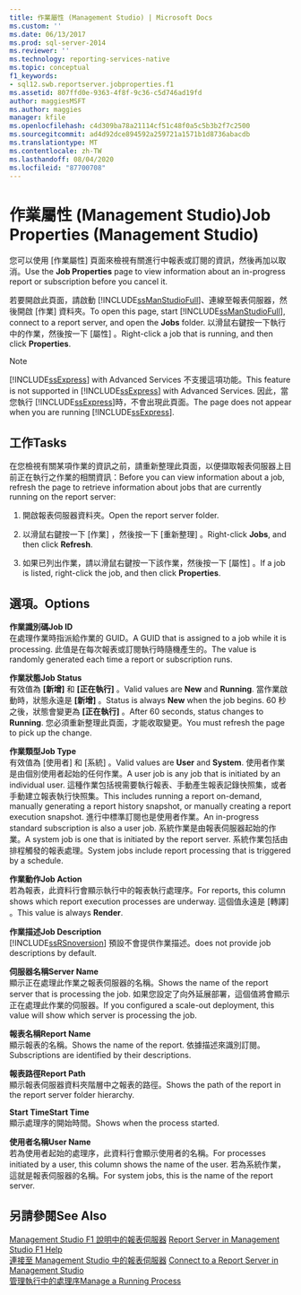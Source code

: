 ```yaml
---
title: 作業屬性 (Management Studio) | Microsoft Docs
ms.custom: ''
ms.date: 06/13/2017
ms.prod: sql-server-2014
ms.reviewer: ''
ms.technology: reporting-services-native
ms.topic: conceptual
f1_keywords:
- sql12.swb.reportserver.jobproperties.f1
ms.assetid: 807ffd0e-9363-4f8f-9c36-c5d746ad19fd
author: maggiesMSFT
ms.author: maggies
manager: kfile
ms.openlocfilehash: c4d309ba78a21114cf51c48f0a5c5b3b2f7c2500
ms.sourcegitcommit: ad4d92dce894592a259721a1571b1d8736abacdb
ms.translationtype: MT
ms.contentlocale: zh-TW
ms.lasthandoff: 08/04/2020
ms.locfileid: "87700708"
---
```

# <a name="job-properties-management-studio"></a><span data-ttu-id="4c0ae-102">作業屬性 (Management Studio)</span><span class="sxs-lookup"><span data-stu-id="4c0ae-102">Job Properties (Management Studio)</span></span>
  <span data-ttu-id="4c0ae-103">您可以使用 [作業屬性]  頁面來檢視有關進行中報表或訂閱的資訊，然後再加以取消。</span><span class="sxs-lookup"><span data-stu-id="4c0ae-103">Use the **Job Properties** page to view information about an in-progress report or subscription before you cancel it.</span></span>  
  
 <span data-ttu-id="4c0ae-104">若要開啟此頁面，請啟動 [!INCLUDE[ssManStudioFull](../../includes/ssmanstudiofull-md.md)]、連線至報表伺服器，然後開啟 [作業]  資料夾。</span><span class="sxs-lookup"><span data-stu-id="4c0ae-104">To open this page, start [!INCLUDE[ssManStudioFull](../../includes/ssmanstudiofull-md.md)], connect to a report server, and open the **Jobs** folder.</span></span> <span data-ttu-id="4c0ae-105">以滑鼠右鍵按一下執行中的作業，然後按一下 [屬性]  。</span><span class="sxs-lookup"><span data-stu-id="4c0ae-105">Right-click a job that is running, and then click **Properties**.</span></span>  
  
> [!NOTE]  
>  <span data-ttu-id="4c0ae-106">[!INCLUDE[ssExpress](../../includes/ssexpress-md.md)] with Advanced Services 不支援這項功能。</span><span class="sxs-lookup"><span data-stu-id="4c0ae-106">This feature is not supported in [!INCLUDE[ssExpress](../../includes/ssexpress-md.md)] with Advanced Services.</span></span> <span data-ttu-id="4c0ae-107">因此，當您執行 [!INCLUDE[ssExpress](../../includes/ssexpress-md.md)]時，不會出現此頁面。</span><span class="sxs-lookup"><span data-stu-id="4c0ae-107">The page does not appear when you are running [!INCLUDE[ssExpress](../../includes/ssexpress-md.md)].</span></span>  
  
## <a name="tasks"></a><span data-ttu-id="4c0ae-108">工作</span><span class="sxs-lookup"><span data-stu-id="4c0ae-108">Tasks</span></span>  
 <span data-ttu-id="4c0ae-109">在您檢視有關某項作業的資訊之前，請重新整理此頁面，以便擷取報表伺服器上目前正在執行之作業的相關資訊：</span><span class="sxs-lookup"><span data-stu-id="4c0ae-109">Before you can view information about a job, refresh the page to retrieve information about jobs that are currently running on the report server:</span></span>  
  
1.  <span data-ttu-id="4c0ae-110">開啟報表伺服器資料夾。</span><span class="sxs-lookup"><span data-stu-id="4c0ae-110">Open the report server folder.</span></span>  
  
2.  <span data-ttu-id="4c0ae-111">以滑鼠右鍵按一下 [作業]  ，然後按一下 [重新整理]  。</span><span class="sxs-lookup"><span data-stu-id="4c0ae-111">Right-click **Jobs**, and then click **Refresh**.</span></span>  
  
3.  <span data-ttu-id="4c0ae-112">如果已列出作業，請以滑鼠右鍵按一下該作業，然後按一下 [屬性]  。</span><span class="sxs-lookup"><span data-stu-id="4c0ae-112">If a job is listed, right-click the job, and then click **Properties**.</span></span>  
  
## <a name="options"></a><span data-ttu-id="4c0ae-113">選項。</span><span class="sxs-lookup"><span data-stu-id="4c0ae-113">Options</span></span>  
 <span data-ttu-id="4c0ae-114">**作業識別碼**</span><span class="sxs-lookup"><span data-stu-id="4c0ae-114">**Job ID**</span></span>  
 <span data-ttu-id="4c0ae-115">在處理作業時指派給作業的 GUID。</span><span class="sxs-lookup"><span data-stu-id="4c0ae-115">A GUID that is assigned to a job while it is processing.</span></span> <span data-ttu-id="4c0ae-116">此值是在每次報表或訂閱執行時隨機產生的。</span><span class="sxs-lookup"><span data-stu-id="4c0ae-116">The value is randomly generated each time a report or subscription runs.</span></span>  
  
 <span data-ttu-id="4c0ae-117">**作業狀態**</span><span class="sxs-lookup"><span data-stu-id="4c0ae-117">**Job Status**</span></span>  
 <span data-ttu-id="4c0ae-118">有效值為 **[新增]** 和 **[正在執行]** 。</span><span class="sxs-lookup"><span data-stu-id="4c0ae-118">Valid values are **New** and **Running**.</span></span> <span data-ttu-id="4c0ae-119">當作業啟動時，狀態永遠是 **[新增]** 。</span><span class="sxs-lookup"><span data-stu-id="4c0ae-119">Status is always **New** when the job begins.</span></span> <span data-ttu-id="4c0ae-120">60 秒之後，狀態會變更為 **[正在執行]** 。</span><span class="sxs-lookup"><span data-stu-id="4c0ae-120">After 60 seconds, status changes to **Running**.</span></span> <span data-ttu-id="4c0ae-121">您必須重新整理此頁面，才能收取變更。</span><span class="sxs-lookup"><span data-stu-id="4c0ae-121">You must refresh the page to pick up the change.</span></span>  
  
 <span data-ttu-id="4c0ae-122">**作業類型**</span><span class="sxs-lookup"><span data-stu-id="4c0ae-122">**Job Type**</span></span>  
 <span data-ttu-id="4c0ae-123">有效值為 [使用者]  和 [系統]  。</span><span class="sxs-lookup"><span data-stu-id="4c0ae-123">Valid values are **User** and **System**.</span></span> <span data-ttu-id="4c0ae-124">使用者作業是由個別使用者起始的任何作業。</span><span class="sxs-lookup"><span data-stu-id="4c0ae-124">A user job is any job that is initiated by an individual user.</span></span> <span data-ttu-id="4c0ae-125">這種作業包括視需要執行報表、手動產生報表記錄快照集，或者手動建立報表執行快照集。</span><span class="sxs-lookup"><span data-stu-id="4c0ae-125">This includes running a report on-demand, manually generating a report history snapshot, or manually creating a report execution snapshot.</span></span> <span data-ttu-id="4c0ae-126">進行中標準訂閱也是使用者作業。</span><span class="sxs-lookup"><span data-stu-id="4c0ae-126">An in-progress standard subscription is also a user job.</span></span> <span data-ttu-id="4c0ae-127">系統作業是由報表伺服器起始的作業。</span><span class="sxs-lookup"><span data-stu-id="4c0ae-127">A system job is one that is initiated by the report server.</span></span> <span data-ttu-id="4c0ae-128">系統作業包括由排程觸發的報表處理。</span><span class="sxs-lookup"><span data-stu-id="4c0ae-128">System jobs include report processing that is triggered by a schedule.</span></span>  
  
 <span data-ttu-id="4c0ae-129">**作業動作**</span><span class="sxs-lookup"><span data-stu-id="4c0ae-129">**Job Action**</span></span>  
 <span data-ttu-id="4c0ae-130">若為報表，此資料行會顯示執行中的報表執行處理序。</span><span class="sxs-lookup"><span data-stu-id="4c0ae-130">For reports, this column shows which report execution processes are underway.</span></span> <span data-ttu-id="4c0ae-131">這個值永遠是 [轉譯]  。</span><span class="sxs-lookup"><span data-stu-id="4c0ae-131">This value is always **Render**.</span></span>  
  
 <span data-ttu-id="4c0ae-132">**作業描述**</span><span class="sxs-lookup"><span data-stu-id="4c0ae-132">**Job Description**</span></span>  
 [!INCLUDE[ssRSnoversion](../../includes/ssrsnoversion-md.md)] <span data-ttu-id="4c0ae-133">預設不會提供作業描述。</span><span class="sxs-lookup"><span data-stu-id="4c0ae-133">does not provide job descriptions by default.</span></span>  
  
 <span data-ttu-id="4c0ae-134">**伺服器名稱**</span><span class="sxs-lookup"><span data-stu-id="4c0ae-134">**Server Name**</span></span>  
 <span data-ttu-id="4c0ae-135">顯示正在處理此作業之報表伺服器的名稱。</span><span class="sxs-lookup"><span data-stu-id="4c0ae-135">Shows the name of the report server that is processing the job.</span></span> <span data-ttu-id="4c0ae-136">如果您設定了向外延展部署，這個值將會顯示正在處理此作業的伺服器。</span><span class="sxs-lookup"><span data-stu-id="4c0ae-136">If you configured a scale-out deployment, this value will show which server is processing the job.</span></span>  
  
 <span data-ttu-id="4c0ae-137">**報表名稱**</span><span class="sxs-lookup"><span data-stu-id="4c0ae-137">**Report Name**</span></span>  
 <span data-ttu-id="4c0ae-138">顯示報表的名稱。</span><span class="sxs-lookup"><span data-stu-id="4c0ae-138">Shows the name of the report.</span></span> <span data-ttu-id="4c0ae-139">依據描述來識別訂閱。</span><span class="sxs-lookup"><span data-stu-id="4c0ae-139">Subscriptions are identified by their descriptions.</span></span>  
  
 <span data-ttu-id="4c0ae-140">**報表路徑**</span><span class="sxs-lookup"><span data-stu-id="4c0ae-140">**Report Path**</span></span>  
 <span data-ttu-id="4c0ae-141">顯示報表伺服器資料夾階層中之報表的路徑。</span><span class="sxs-lookup"><span data-stu-id="4c0ae-141">Shows the path of the report in the report server folder hierarchy.</span></span>  
  
 <span data-ttu-id="4c0ae-142">**Start Time**</span><span class="sxs-lookup"><span data-stu-id="4c0ae-142">**Start Time**</span></span>  
 <span data-ttu-id="4c0ae-143">顯示處理序的開始時間。</span><span class="sxs-lookup"><span data-stu-id="4c0ae-143">Shows when the process started.</span></span>  
  
 <span data-ttu-id="4c0ae-144">**使用者名稱**</span><span class="sxs-lookup"><span data-stu-id="4c0ae-144">**User Name**</span></span>  
 <span data-ttu-id="4c0ae-145">若為使用者起始的處理序，此資料行會顯示使用者的名稱。</span><span class="sxs-lookup"><span data-stu-id="4c0ae-145">For processes initiated by a user, this column shows the name of the user.</span></span> <span data-ttu-id="4c0ae-146">若為系統作業，這就是報表伺服器的名稱。</span><span class="sxs-lookup"><span data-stu-id="4c0ae-146">For system jobs, this is the name of the report server.</span></span>  
  
## <a name="see-also"></a><span data-ttu-id="4c0ae-147">另請參閱</span><span class="sxs-lookup"><span data-stu-id="4c0ae-147">See Also</span></span>  
 <span data-ttu-id="4c0ae-148">[Management Studio F1 說明中的報表伺服器](report-server-in-management-studio-f1-help.md) </span><span class="sxs-lookup"><span data-stu-id="4c0ae-148">[Report Server in Management Studio F1 Help](report-server-in-management-studio-f1-help.md) </span></span>  
 <span data-ttu-id="4c0ae-149">[連接至 Management Studio 中的報表伺服器](connect-to-a-report-server-in-management-studio.md) </span><span class="sxs-lookup"><span data-stu-id="4c0ae-149">[Connect to a Report Server in Management Studio](connect-to-a-report-server-in-management-studio.md) </span></span>  
 [<span data-ttu-id="4c0ae-150">管理執行中的處理序</span><span class="sxs-lookup"><span data-stu-id="4c0ae-150">Manage a Running Process</span></span>](../subscriptions/manage-a-running-process.md)  
  
  
